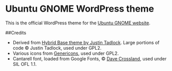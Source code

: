 # Ubuntu GNOME WordPress theme

This is the official WordPress theme for the [Ubuntu GNOME website](http://ubuntugnome.org).

##Credits
- Derived from [Hybrid Base theme by Justin Tadlock](https://github.com/justintadlock/hybrid-base). Large portions of code &copy; Justin Tadlock, used under GPL2.
- Various icons from [Genericons](http://genericons.com/), used under GPL2.
- Cantarell font, loaded from Google Fonts, &copy; [Dave Crossland](https://plus.google.com/107256173895795146408/about), used under SIL OFL 1.1.
